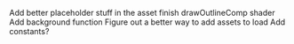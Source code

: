 Add better placeholder stuff in the asset
finish drawOutlineComp shader
Add background function
Figure out a better way to add assets to load
Add constants?